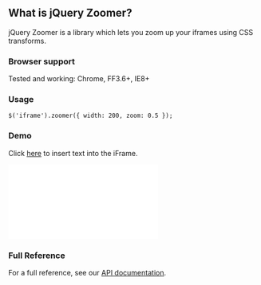 <h2>What is jQuery Zoomer?</h2>

<p>jQuery Zoomer is a library which lets you zoom up your iframes using CSS transforms.</p>

<h3>Browser support</h3>

<p>Tested and working: Chrome, FF3.6+, IE8+</p>

<h3>Usage</h3>

<pre><code>$('iframe').zoomer({ width: 200, zoom: 0.5 });</code></pre>

<h3>Demo</h3>

<div>
<p>Click <a href="javascript: $('iframe').contents().find('#main_content').append('<h1>Whoa....</h1>'); void(0);">here</a> to insert text into the iFrame.</p>
<style>
iframe {
border: 0px;
}
.zoomer-wrapper {
border: 1px solid #aaa;
box-shadow: 0px 1px 8px rgba(0, 0, 0, 0.2);
-webkit-box-shadow: 0px 1px 8px rgba(0, 0, 0, 0.2);
-moz-box-shadow: 0px 1px 8px rgba(0, 0, 0, 0.2);
-ms-box-shadow: 0px 1px 8px rgba(0, 0, 0, 0.2);
-o-box-shadow: 0px 1px 8px rgba(0, 0, 0, 0.2);
}
</style>
<iframe src="iframe.html"></iframe>
<script src="http://github.hubspot.com/jquery-zoomer/jquery.zoomer.js"></script>
<script src="http://github.hubspot.com/jquery-zoomer/docs/demo.js"></script>
</div>

<h3>Full Reference</h3>

For a full reference, see our <a href>API documentation</a>.